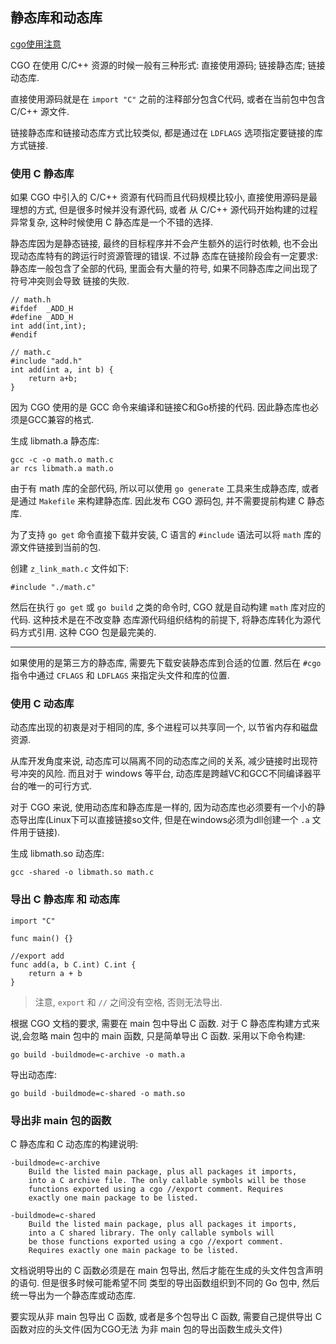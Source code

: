 ## 静态库和动态库

[cgo使用注意](https://www.bandari.net/blog/24)

CGO 在使用 C/C++ 资源的时候一般有三种形式: 直接使用源码; 链接静态库; 链接动态库.

直接使用源码就是在 `import "C"` 之前的注释部分包含C代码, 或者在当前包中包含 C/C++ 源文件.

链接静态库和链接动态库方式比较类似, 都是通过在 `LDFLAGS` 选项指定要链接的库方式链接.


### 使用 C 静态库

如果 CGO 中引入的 C/C++ 资源有代码而且代码规模比较小, 直接使用源码是最理想的方式, 但是很多时候并没有源代码, 或者
从 C/C++ 源代码开始构建的过程异常复杂, 这种时候使用 C 静态库是一个不错的选择.

静态库因为是静态链接, 最终的目标程序并不会产生额外的运行时依赖, 也不会出现动态库特有的跨运行时资源管理的错误. 不过静
态库在链接阶段会有一定要求: 静态库一般包含了全部的代码, 里面会有大量的符号, 如果不同静态库之间出现了符号冲突则会导致
链接的失败.

```cgo
// math.h
#ifdef  _ADD_H
#define _ADD_H
int add(int,int);
#endif

// math.c
#include "add.h"
int add(int a, int b) {
    return a+b;
}
```

因为 CGO 使用的是 GCC 命令来编译和链接C和Go桥接的代码. 因此静态库也必须是GCC兼容的格式.

生成 libmath.a 静态库:

```
gcc -c -o math.o math.c
ar rcs libmath.a math.o
```

由于有 math 库的全部代码, 所以可以使用 `go generate` 工具来生成静态库, 或者是通过 `Makefile` 来构建静态库. 
因此发布 CGO 源码包, 并不需要提前构建 C 静态库.


为了支持 `go get` 命令直接下载并安装, C 语言的 `#include` 语法可以将 `math` 库的源文件链接到当前的包.

创建 `z_link_math.c` 文件如下:

```
#include "./math.c"
```

然后在执行 `go get` 或 `go build` 之类的命令时, CGO 就是自动构建 `math` 库对应的代码. 这种技术是在不改变静
态库源代码组织结构的前提下, 将静态库转化为源代码方式引用.  这种 CGO 包是最完美的.

---

如果使用的是第三方的静态库, 需要先下载安装静态库到合适的位置. 然后在 `#cgo` 指令中通过 `CFLAGS` 和 `LDFLAGS` 
来指定头文件和库的位置. 


### 使用 C 动态库

动态库出现的初衷是对于相同的库, 多个进程可以共享同一个, 以节省内存和磁盘资源. 

从库开发角度来说, 动态库可以隔离不同的动态库之间的关系, 减少链接时出现符号冲突的风险. 而且对于 windows 等平台,
动态库是跨越VC和GCC不同编译器平台的唯一的可行方式.

对于 CGO 来说, 使用动态库和静态库是一样的, 因为动态库也必须要有一个小的静态导出库(Linux下可以直接链接so文件, 
但是在windows必须为dll创建一个 `.a` 文件用于链接). 

生成 libmath.so 动态库:

```
gcc -shared -o libmath.so math.c
```


### 导出 C 静态库 和 动态库

```
import "C"

func main() {}

//export add
func add(a, b C.int) C.int {
	return a + b
}
```

> 注意, `export` 和 `//` 之间没有空格, 否则无法导出. 

根据 CGO 文档的要求, 需要在 main 包中导出 C 函数. 对于 C 静态库构建方式来说,会忽略 main 包中的 main 函数,
只是简单导出 C 函数. 采用以下命令构建:

```
go build -buildmode=c-archive -o math.a
```

导出动态库:

```
go build -buildmode=c-shared -o math.so
```


### 导出非 main 包的函数

C 静态库和 C 动态库的构建说明:

```
-buildmode=c-archive
    Build the listed main package, plus all packages it imports,
    into a C archive file. The only callable symbols will be those
    functions exported using a cgo //export comment. Requires
    exactly one main package to be listed.

-buildmode=c-shared
    Build the listed main package, plus all packages it imports,
    into a C shared library. The only callable symbols will
    be those functions exported using a cgo //export comment.
    Requires exactly one main package to be listed.
``` 

文档说明导出的 C 函数必须是在 main 包导出, 然后才能在生成的头文件包含声明的语句. 但是很多时候可能希望不同
类型的导出函数组织到不同的 Go 包中, 然后统一导出为一个静态库或动态库.

要实现从非 main 包导出 C 函数, 或者是多个包导出 C 函数, 需要自己提供导出 C 函数对应的头文件(因为CGO无法
为非 main 包的导出函数生成头文件)

